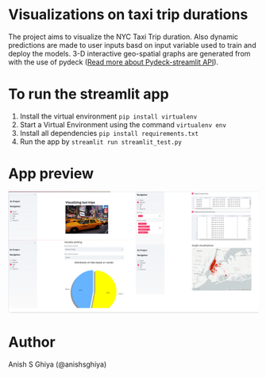 
# Visualizations on taxi trip durations
The project aims to visualize the NYC Taxi Trip duration. Also dynamic predictions are made to user inputs basd on input variable used to train and deploy the models. 3-D interactive geo-spatial graphs are generated from with the use of pydeck ([Read more about Pydeck-streamlit API](https://docs.streamlit.io/library/api-reference/charts/st.pydeck_chart)).

# To run the streamlit app 
1. Install the virtual environment ```pip install virtualenv```
2. Start a Virtual Environment using the command ```virtualenv env```
3. Install all dependencies ```pip install requirements.txt```
4. Run the app by ```streamlit run streamlit_test.py```

<!-- ![](Visualizations/cmd_run_streamlit.png) --> 
# App preview

![](Visualizations/app_screenshot_comp.png)

# Author
Anish S Ghiya (@anishsghiya)
